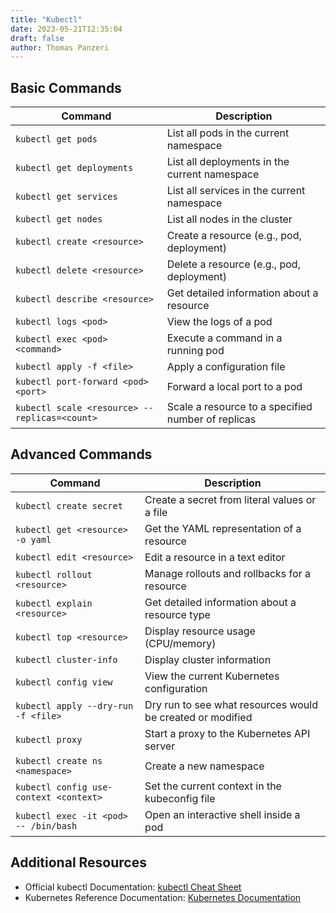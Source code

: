 ```yaml
---
title: "Kubectl"
date: 2023-05-21T12:35:04
draft: false
author: Thomas Panzeri
---
```


## Basic Commands

| Command                       | Description                                      |
| ----------------------------- | ------------------------------------------------ |
| `kubectl get pods`            | List all pods in the current namespace           |
| `kubectl get deployments`     | List all deployments in the current namespace    |
| `kubectl get services`        | List all services in the current namespace       |
| `kubectl get nodes`           | List all nodes in the cluster                    |
| `kubectl create <resource>`   | Create a resource (e.g., pod, deployment)         |
| `kubectl delete <resource>`   | Delete a resource (e.g., pod, deployment)         |
| `kubectl describe <resource>` | Get detailed information about a resource        |
| `kubectl logs <pod>`          | View the logs of a pod                           |
| `kubectl exec <pod> <command>`| Execute a command in a running pod               |
| `kubectl apply -f <file>`     | Apply a configuration file                       |
| `kubectl port-forward <pod> <port>` | Forward a local port to a pod               |
| `kubectl scale <resource> --replicas=<count>` | Scale a resource to a specified number of replicas |

## Advanced Commands

| Command                              | Description                                                  |
| ------------------------------------ | ------------------------------------------------------------ |
| `kubectl create secret`               | Create a secret from literal values or a file                |
| `kubectl get <resource> -o yaml`      | Get the YAML representation of a resource                    |
| `kubectl edit <resource>`             | Edit a resource in a text editor                             |
| `kubectl rollout <resource>`          | Manage rollouts and rollbacks for a resource                 |
| `kubectl explain <resource>`          | Get detailed information about a resource type               |
| `kubectl top <resource>`              | Display resource usage (CPU/memory)                           |
| `kubectl cluster-info`                | Display cluster information                                  |
| `kubectl config view`                 | View the current Kubernetes configuration                    |
| `kubectl apply --dry-run -f <file>`   | Dry run to see what resources would be created or modified    |
| `kubectl proxy`                       | Start a proxy to the Kubernetes API server                    |
| `kubectl create ns <namespace>`       | Create a new namespace                                       |
| `kubectl config use-context <context>`| Set the current context in the kubeconfig file                |
| `kubectl exec -it <pod> -- /bin/bash` | Open an interactive shell inside a pod                       |

## Additional Resources

- Official kubectl Documentation: [kubectl Cheat Sheet](https://kubernetes.io/docs/reference/kubectl/cheatsheet/)
- Kubernetes Reference Documentation: [Kubernetes Documentation](https://kubernetes.io/docs/home/)
